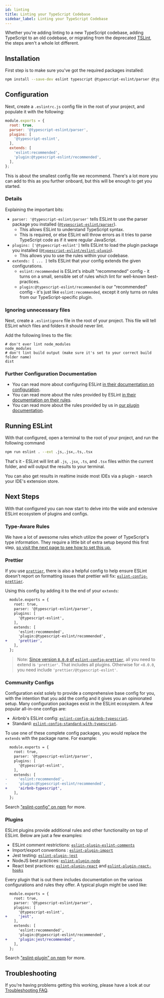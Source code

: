 ```yaml
---
id: linting
title: Linting your TypeScript Codebase
sidebar_label: Linting your TypeScript Codebase
---
```


Whether you're adding linting to a new TypeScript codebase, adding TypeScript to an old codebase, or migrating from the deprecated [TSLint](https://www.npmjs.com/package/tslint), the steps aren't a whole lot different.

## Installation

First step is to make sure you've got the required packages installed:

```bash npm2yarn
npm install --save-dev eslint typescript @typescript-eslint/parser @typescript-eslint/eslint-plugin
```

## Configuration

Next, create a `.eslintrc.js` config file in the root of your project, and populate it with the following:

<!-- prettier-ignore -->
```js title=".eslintrc.js"
module.exports = {
  root: true,
  parser: '@typescript-eslint/parser',
  plugins: [
    '@typescript-eslint',
  ],
  extends: [
    'eslint:recommended',
    'plugin:@typescript-eslint/recommended',
  ],
};
```

This is about the smallest config file we recommend. There's a lot more you can add to this as you further onboard, but this will be enough to get you started.

### Details

Explaining the important bits:

- `parser: '@typescript-eslint/parser'` tells ESLint to use the parser package you installed ([`@typescript-eslint/parser`](../../../packages/parser)).
  - This allows ESLint to understand TypeScript syntax.
  - This is required, or else ESLint will throw errors as it tries to parse TypeScript code as if it were regular JavaScript.
- `plugins: ['@typescript-eslint']` tells ESLint to load the plugin package you installed ([`@typescript-eslint/eslint-plugin`](../../../packages/eslint-plugin)).
  - This allows you to use the rules within your codebase.
- `extends: [ ... ]` tells ESLint that your config extends the given configurations.
  - `eslint:recommended` is ESLint's inbuilt "recommended" config - it turns on a small, sensible set of rules which lint for well-known best-practices.
  - `plugin:@typescript-eslint/recommended` is our "recommended" config - it's just like `eslint:recommended`, except it only turns on rules from our TypeScript-specific plugin.

### Ignoring unnecessary files

Next, create a `.eslintignore` file in the root of your project.
This file will tell ESLint which files and folders it should never lint.

Add the following lines to the file:

```ignore title=".eslintignore"
# don't ever lint node_modules
node_modules
# don't lint build output (make sure it's set to your correct build folder name)
dist
```

### Further Configuration Documentation

- You can read more about configuring ESLint [in their documentation on configuration](https://eslint.org/docs/user-guide/configuring).
- You can read more about the rules provided by ESLint [in their documentation on their rules](https://eslint.org/docs/rules/).
- You can read more about the rules provided by us in [our plugin documentation](../../../packages/eslint-plugin).

## Running ESLint

With that configured, open a terminal to the root of your project, and run the following command

```bash npm2yarn
npm run eslint . --ext .js,.jsx,.ts,.tsx
```

That's it - ESLint will lint all `.js`, `.jsx`, `.ts`, and `.tsx` files within the current folder, and will output the results to your terminal.

You can also get results in realtime inside most IDEs via a plugin - search your IDE's extension store.

## Next Steps

With that configured you can now start to delve into the wide and extensive ESLint ecosystem of plugins and configs.

### Type-Aware Rules

We have a lot of awesome rules which utilize the power of TypeScript's type information. They require a little bit of extra setup beyond this first step, [so visit the next page to see how to set this up.](./TYPED_LINTING.md)

### Prettier

If you use [`prettier`](https://www.npmjs.com/package/prettier), there is also a helpful config to help ensure ESLint doesn't report on formatting issues that prettier will fix: [`eslint-config-prettier`](https://www.npmjs.com/package/eslint-config-prettier).

Using this config by adding it to the end of your `extends`:

```diff
  module.exports = {
    root: true,
    parser: '@typescript-eslint/parser',
    plugins: [
      '@typescript-eslint',
    ],
    extends: [
      'eslint:recommended',
      'plugin:@typescript-eslint/recommended',
+     'prettier',
    ],
  };
```

> Note: [Since version `8.0.0` of `eslint-config-prettier`](https://github.com/prettier/eslint-config-prettier/blob/main/CHANGELOG.md#version-800-2021-02-21), all you need to extend is `'prettier'`. That includes all plugins. Otherwise for `<8.0.0`, you need include `'prettier/@typescript-eslint'`.

### Community Configs

Configuration exist solely to provide a comprehensive base config for you, with the intention that you add the config and it gives you an opinionated setup.
Many configuration packages exist in the ESLint ecosystem.
A few popular all-in-one configs are:

- Airbnb's ESLint config: [`eslint-config-airbnb-typescript`](https://www.npmjs.com/package/eslint-config-airbnb-typescript).
- Standard: [`eslint-config-standard-with-typescript`](https://www.npmjs.com/package/eslint-config-standard-with-typescript).

To use one of these complete config packages, you would replace the `extends` with the package name.
For example:

```diff
  module.exports = {
    root: true,
    parser: '@typescript-eslint/parser',
    plugins: [
      '@typescript-eslint',
    ],
    extends: [
-     'eslint:recommended',
-     'plugin:@typescript-eslint/recommended',
+     'airbnb-typescript',
    ],
  };
```

<!-- markdownlint-disable MD044 -->

Search ["eslint-config" on npm](https://www.npmjs.com/search?q=eslint-config) for more.

### Plugins

ESLint plugins provide additional rules and other functionality on top of ESLint.
Below are just a few examples:

- ESLint comment restrictions: [`eslint-plugin-eslint-comments`](https://www.npmjs.com/package/eslint-plugin-eslint-comments)
- Import/export conventions : [`eslint-plugin-import`](https://www.npmjs.com/package/eslint-plugin-import)
- Jest testing: [`eslint-plugin-jest`](https://www.npmjs.com/package/eslint-plugin-jest)
- NodeJS best practices: [`eslint-plugin-node`](https://www.npmjs.com/package/eslint-plugin-node)
- React best practices: [`eslint-plugin-react`](https://www.npmjs.com/package/eslint-plugin-react) and [`eslint-plugin-react-hooks`](https://www.npmjs.com/package/eslint-plugin-react-hooks)

Every plugin that is out there includes documentation on the various configurations and rules they offer.
A typical plugin might be used like:

```diff
  module.exports = {
    root: true,
    parser: '@typescript-eslint/parser',
    plugins: [
      '@typescript-eslint',
+     'jest',
    ],
    extends: [
      'eslint:recommended',
      'plugin:@typescript-eslint/recommended',
+     'plugin:jest/recommended',
    ],
  };
```

<!-- markdownlint-disable MD044 -->

Search ["eslint-plugin" on npm](https://www.npmjs.com/search?q=eslint-config) for more.

## Troubleshooting

If you're having problems getting this working, please have a look at our [Troubleshooting FAQ](./TROUBLESHOOTING.md).
